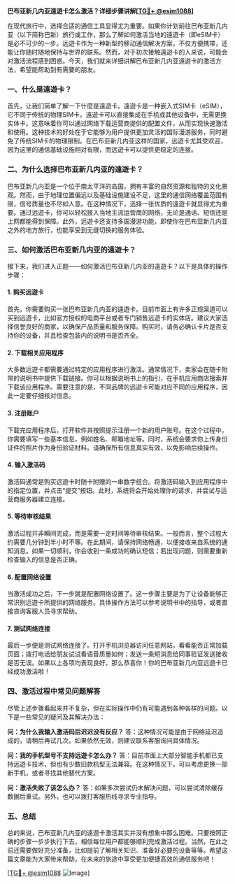 **巴布亚新几内亚遠遊卡怎么激活？详细步骤讲解[[TG💪+ @esim1088](https://t.me/s/esim1088)]**

在现代旅行中，选择合适的通信工具显得尤为重要。如果你计划前往巴布亚新几内亚（以下简称巴新）旅行或工作，那么了解如何激活当地的遠遊卡（即eSIM卡）是必不可少的一步。远遊卡作为一种新型的移动通信解决方案，不仅方便携带，还能让你随时随地保持与世界的联系。然而，对于初次接触遠遊卡的人来说，可能会对激活流程感到困惑。今天，我们就来详细讲解巴布亚新几内亚遠遊卡的激活方法，希望能帮助到有需要的朋友。

### 一、什么是遠遊卡？

首先，让我们简单了解一下什麼是遠遊卡。遠遊卡是一种嵌入式SIM卡（eSIM），它不同于传统的物理SIM卡。遠遊卡可以直接集成在手机或其他设备中，无需更换实体卡。这意味着你可以通过网络下载运营商提供的配置文件，从而实现快速激活和使用。这种技术的好处在于它能够为用户提供更加灵活的国际漫游服务，同时避免了传统SIM卡的物理限制。在巴布亚新几内亚这样的国家，远遊卡尤其受欢迎，因为这里的通信基础设施相对有限，而远遊卡可以提供更稳定的连接。

### 二、为什么选择巴布亚新几内亚的遠遊卡？

巴布亚新几内亚是一个位于南太平洋的岛国，拥有丰富的自然资源和独特的文化景观。然而，由于地理位置偏远以及基础设施建设不足，这里的通信网络覆盖范围有限，信号质量也不尽如人意。在这种情况下，选择一张优质的遠遊卡就显得尤为重要。通过远遊卡，你可以轻松接入当地主流运营商的网络，无论是通话、短信还是上网都能得到保障。此外，远遊卡还支持多国漫游功能，即使你在巴布亚新几内亚之外的地方旅行，也能享受到无缝切换的服务体验。

### 三、如何激活巴布亚新几内亚的遠遊卡？

接下来，我们进入正题——如何激活巴布亚新几内亚的遠遊卡？以下是具体的操作步骤：

#### 1. 购买远遊卡

首先，你需要购买一张巴布亚新几内亚的遠遊卡。目前市面上有许多正规渠道可以买到远遊卡，比如官方授权的电商平台或者专门销售远遊卡的实体店。建议大家选择信誉良好的商家，以确保产品质量和服务保障。购买时，请务必确认卡片是否支持你的设备，并且检查包装内的说明书是否齐全。

#### 2. 下载相关应用程序

大多数远遊卡都需要通过特定的应用程序进行激活。通常情况下，卖家会在随卡附带的说明书中提供下载链接。你可以根据说明书上的指引，在手机应用商店搜索并下载该应用程序。需要注意的是，不同品牌的远遊卡可能对应不同的应用程序，因此一定要仔细核对信息。

#### 3. 注册账户

下载完应用程序后，打开软件并按照提示注册一个新的用户账号。在这个过程中，你需要填写一些基本信息，例如姓名、邮箱地址等。同时，系统会要求你上传身份证件的照片作为身份验证材料。请确保所有信息真实有效，以免影响后续操作。

#### 4. 输入激活码

激活码通常是购买远遊卡时随卡附赠的一串数字组合。将激活码输入到应用程序中的指定位置，并点击“提交”按钮。此时，系统将会开始处理你的请求，并尝试与运营商服务器建立连接。

#### 5. 等待审核结果

激活过程并非瞬间完成，而是需要一定时间等待审核结果。一般而言，整个过程大约需要几分钟到半小时不等。在此期间，请保持网络畅通，以便接收来自系统的通知消息。如果一切顺利，你会收到一条成功的确认短信；若出现问题，则需要重新检查输入的信息是否正确。

#### 6. 配置网络设置

当激活成功之后，下一步就是配置网络设置了。这一步骤主要是为了让设备能够正常识别远遊卡所提供的网络服务。具体操作方法可以参考说明书中的指导，或者直接咨询客服人员寻求帮助。

#### 7. 测试网络连接

最后一步便是测试网络连接了。打开手机浏览器访问任意网站，看看能否正常加载页面；拨打电话给朋友试试看语音质量如何；发送一条短消息给同事验证发送接收是否无误。如果以上各项均表现良好，那么恭喜你！你的巴布亚新几内亚远遊卡已经成功激活啦！

### 四、激活过程中常见问题解答

尽管上述步骤看起来并不复杂，但在实际操作中仍有可能遇到各种各样的问题。以下是一些常见的疑问及其解决办法：

**问：为什么我输入激活码后迟迟没有反应？**
答：这种情况可能是由于网络延迟造成的，请稍后再试几次。如果依然无效，则建议联系客服询问具体情况。

**问：我的手机型号不支持远遊卡怎么办？**
答：目前市面上大部分智能手机都已支持远遊卡技术，但也有少数旧款机型无法兼容。在这种情况下，可以考虑更换一部新手机，或者寻找其他替代方案。

**问：激活失败了该怎么办？**
答：如果多次尝试仍未解决问题，可以尝试清除缓存数据后重试。另外，也可以拨打客服热线寻求专业指导。

### 五、总结

总的来说，巴布亚新几内亚的遠遊卡激活其实并没有想象中那么困难。只要按照正确的步骤一步步执行下去，相信每位用户都能够顺利完成激活过程。当然，在此之前还需要做好充分准备，比如提前了解相关知识、准备好必要的设备等等。希望这篇文章能为大家带来帮助，在未来的旅途中享受更加便捷高效的通信服务吧！

[[TG💪+ @esim1088](https://t.me/s/esim1088) ![Image](https://i.postimg.cc/4NQfJmqS/Snipaste-2025-05-13-00-14-12.png)]
